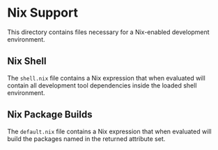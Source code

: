 # Nix Support

This directory contains files necessary for a Nix-enabled development environment.

## Nix Shell

The `shell.nix` file contains a Nix expression that when evaluated will contain all
development tool dependencies inside the loaded shell environment.

## Nix Package Builds

The `default.nix` file contains a Nix expression that when evaluated will build
the packages named in the returned attribute set.

